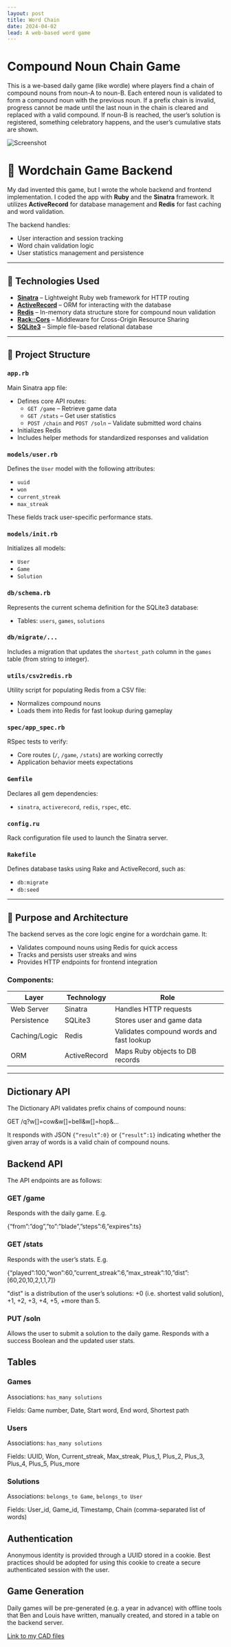 ```yaml
---
layout: post
title: Word Chain
date: 2024-04-02
lead: A web-based word game
---
```


# Compound Noun Chain Game

This is a we-based daily game (like wordle) where players find a chain of compound nouns from noun-A to noun-B. Each entered noun is validated to form a compound noun with the previous noun. If a prefix chain is invalid, progress cannot be made until the last noun in the chain is cleared and replaced with a valid compound. If noun-B is reached, the user’s solution is registered, something celebratory happens, and the user’s cumulative stats are shown.

![Screenshot](https://walter.teitelbaum.us/assets/files/word_chain.png "Screenshot")

# 🧩 Wordchain Game Backend

My dad invented this game, but I wrote the whole backend and frontend implementation. I coded the app with **Ruby** and the **Sinatra** framework. It utilizes **ActiveRecord** for database management and **Redis** for fast caching and word validation.

The backend handles:
- User interaction and session tracking
- Word chain validation logic
- User statistics management and persistence

---

## 🔧 Technologies Used

- **[Sinatra](http://sinatrarb.com/)** – Lightweight Ruby web framework for HTTP routing
- **[ActiveRecord](https://guides.rubyonrails.org/active_record_basics.html)** – ORM for interacting with the database
- **[Redis](https://redis.io/)** – In-memory data structure store for compound noun validation
- **[Rack::Cors](https://github.com/cyu/rack-cors)** – Middleware for Cross-Origin Resource Sharing
- **[SQLite3](https://www.sqlite.org/index.html)** – Simple file-based relational database

---

## 📁 Project Structure

### `app.rb`
Main Sinatra app file:
- Defines core API routes:
  - `GET /game` – Retrieve game data
  - `GET /stats` – Get user statistics
  - `POST /chain` and `POST /soln` – Validate submitted word chains
- Initializes Redis
- Includes helper methods for standardized responses and validation

### `models/user.rb`
Defines the `User` model with the following attributes:
- `uuid`
- `won`
- `current_streak`
- `max_streak`

These fields track user-specific performance stats.

### `models/init.rb`
Initializes all models:
- `User`
- `Game`
- `Solution`

### `db/schema.rb`
Represents the current schema definition for the SQLite3 database:
- Tables: `users`, `games`, `solutions`

### `db/migrate/...`
Includes a migration that updates the `shortest_path` column in the `games` table (from string to integer).

### `utils/csv2redis.rb`
Utility script for populating Redis from a CSV file:
- Normalizes compound nouns
- Loads them into Redis for fast lookup during gameplay

### `spec/app_spec.rb`
RSpec tests to verify:
- Core routes (`/`, `/game`, `/stats`) are working correctly
- Application behavior meets expectations

### `Gemfile`
Declares all gem dependencies:
- `sinatra`, `activerecord`, `redis`, `rspec`, etc.

### `config.ru`
Rack configuration file used to launch the Sinatra server.

### `Rakefile`
Defines database tasks using Rake and ActiveRecord, such as:
- `db:migrate`
- `db:seed`

---

## 🚀 Purpose and Architecture

The backend serves as the core logic engine for a wordchain game. It:

- Validates compound nouns using Redis for quick access
- Tracks and persists user streaks and wins
- Provides HTTP endpoints for frontend integration

### Components:

| Layer         | Technology  | Role                                      |
|---------------|-------------|-------------------------------------------|
| Web Server    | Sinatra     | Handles HTTP requests                     |
| Persistence   | SQLite3     | Stores user and game data                 |
| Caching/Logic | Redis       | Validates compound words and fast lookup  |
| ORM           | ActiveRecord| Maps Ruby objects to DB records           |

---

## Dictionary API

The Dictionary API validates prefix chains of compound nouns:

GET /q?w[]=cow&w[]=bell&w[]=hop&...


It responds with JSON `{“result”:0}` or `{“result”:1}` indicating whether the given array of words is a valid chain of compound nouns.

## Backend API

The API endpoints are as follows:

### GET /game

Responds with the daily game. E.g.

{“from”:”dog”,”to”:”blade”,”steps”:6,”expires”:ts}


### GET /stats

Responds with the user’s stats. E.g.

{“played”:100,”won”:60,”current_streak”:6,”max_streak”:10,”dist”:[60,20,10,2,1,1,7]}


"dist" is a distribution of the user’s solutions: +0 (i.e. shortest valid solution), +1, +2, +3, +4, +5, +more than 5.

### PUT /soln

Allows the user to submit a solution to the daily game. Responds with a success Boolean and the updated user stats.

## Tables

### Games

Associations: `has_many solutions`

Fields: Game number, Date, Start word, End word, Shortest path

### Users

Associations: `has_many solutions`

Fields: UUID, Won, Current_streak, Max_streak, Plus_1, Plus_2, Plus_3, Plus_4, Plus_5, Plus_more

### Solutions

Associations: `belongs_to Game`, `belongs_to User`

Fields: User_id, Game_id, Timestamp, Chain (comma-separated list of words)

## Authentication 

Anonymous identity is provided through a UUID stored in a cookie. Best practices should be adopted for using this cookie to create a secure authenticated session with the user.

## Game Generation

Daily games will be pre-generated (e.g. a year in advance) with offline tools that Ben and Louis have written, manually created, and stored in a table on the backend server.


[Link to my CAD files](https://cad.onshape.com/documents/19c47b2204936e0e6afb5d5f/w/8c687fab2e1043ea59059492/e/a7e77233d09cace7d0dfaa54)